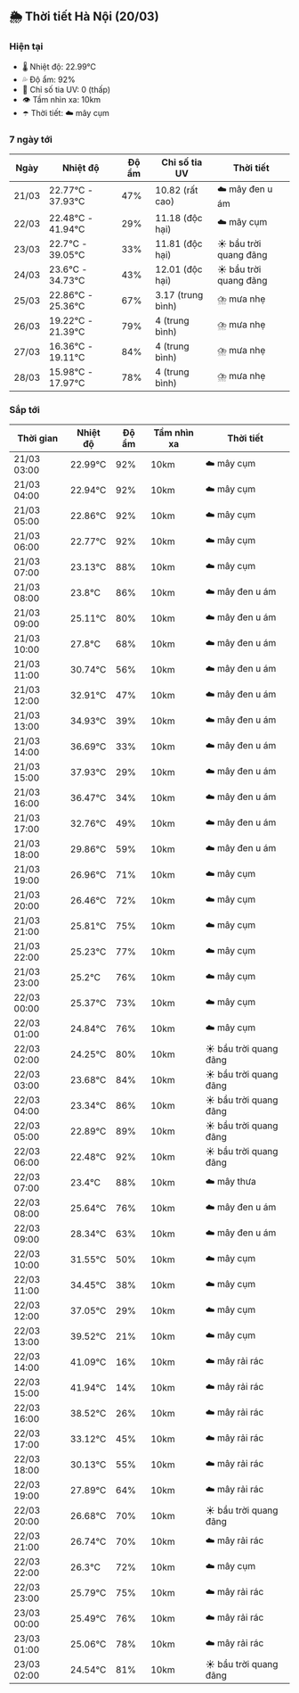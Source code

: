 ## 🌦️ Thời tiết Hà Nội (20/03)

### Hiện tại

- 🌡️ Nhiệt độ: 22.99℃
- 💦 Độ ẩm: 92%
- 🌟 Chỉ số tia UV: 0 (thấp)
- 👁️ Tầm nhìn xa: 10km
- ☂️ Thời tiết: ☁️ mây cụm

### 7 ngày tới

| Ngày | Nhiệt độ | Độ ẩm | Chỉ số tia UV | Thời tiết |
| --- | --- | --- | --- | --- |
| 21/03 | 22.77℃ - 37.93℃ | 47% | 10.82 (rất cao) | ☁️ mây đen u ám |
| 22/03 | 22.48℃ - 41.94℃ | 29% | 11.18 (độc hại) | ☁️ mây cụm |
| 23/03 | 22.7℃ - 39.05℃ | 33% | 11.81 (độc hại) | ☀️ bầu trời quang đãng |
| 24/03 | 23.6℃ - 34.73℃ | 43% | 12.01 (độc hại) | ☀️ bầu trời quang đãng |
| 25/03 | 22.86℃ - 25.36℃ | 67% | 3.17 (trung bình) | ⛈️ mưa nhẹ |
| 26/03 | 19.22℃ - 21.39℃ | 79% | 4 (trung bình) | ⛈️ mưa nhẹ |
| 27/03 | 16.36℃ - 19.11℃ | 84% | 4 (trung bình) | ⛈️ mưa nhẹ |
| 28/03 | 15.98℃ - 17.97℃ | 78% | 4 (trung bình) | ⛈️ mưa nhẹ |

### Sắp tới

| Thời gian | Nhiệt độ | Độ ẩm | Tầm nhìn xa | Thời tiết |
| --- | --- | --- | --- | --- |
| 21/03 03:00 | 22.99℃ | 92% | 10km | ☁️ mây cụm |
| 21/03 04:00 | 22.94℃ | 92% | 10km | ☁️ mây cụm |
| 21/03 05:00 | 22.86℃ | 92% | 10km | ☁️ mây cụm |
| 21/03 06:00 | 22.77℃ | 92% | 10km | ☁️ mây cụm |
| 21/03 07:00 | 23.13℃ | 88% | 10km | ☁️ mây cụm |
| 21/03 08:00 | 23.8℃ | 86% | 10km | ☁️ mây đen u ám |
| 21/03 09:00 | 25.11℃ | 80% | 10km | ☁️ mây đen u ám |
| 21/03 10:00 | 27.8℃ | 68% | 10km | ☁️ mây đen u ám |
| 21/03 11:00 | 30.74℃ | 56% | 10km | ☁️ mây đen u ám |
| 21/03 12:00 | 32.91℃ | 47% | 10km | ☁️ mây đen u ám |
| 21/03 13:00 | 34.93℃ | 39% | 10km | ☁️ mây đen u ám |
| 21/03 14:00 | 36.69℃ | 33% | 10km | ☁️ mây đen u ám |
| 21/03 15:00 | 37.93℃ | 29% | 10km | ☁️ mây đen u ám |
| 21/03 16:00 | 36.47℃ | 34% | 10km | ☁️ mây đen u ám |
| 21/03 17:00 | 32.76℃ | 49% | 10km | ☁️ mây đen u ám |
| 21/03 18:00 | 29.86℃ | 59% | 10km | ☁️ mây đen u ám |
| 21/03 19:00 | 26.96℃ | 71% | 10km | ☁️ mây cụm |
| 21/03 20:00 | 26.46℃ | 72% | 10km | ☁️ mây cụm |
| 21/03 21:00 | 25.81℃ | 75% | 10km | ☁️ mây cụm |
| 21/03 22:00 | 25.23℃ | 77% | 10km | ☁️ mây cụm |
| 21/03 23:00 | 25.2℃ | 76% | 10km | ☁️ mây cụm |
| 22/03 00:00 | 25.37℃ | 73% | 10km | ☁️ mây cụm |
| 22/03 01:00 | 24.84℃ | 76% | 10km | ☁️ mây cụm |
| 22/03 02:00 | 24.25℃ | 80% | 10km | ☀️ bầu trời quang đãng |
| 22/03 03:00 | 23.68℃ | 84% | 10km | ☀️ bầu trời quang đãng |
| 22/03 04:00 | 23.34℃ | 86% | 10km | ☀️ bầu trời quang đãng |
| 22/03 05:00 | 22.89℃ | 89% | 10km | ☀️ bầu trời quang đãng |
| 22/03 06:00 | 22.48℃ | 92% | 10km | ☀️ bầu trời quang đãng |
| 22/03 07:00 | 23.4℃ | 88% | 10km | ☁️ mây thưa |
| 22/03 08:00 | 25.64℃ | 76% | 10km | ☁️ mây đen u ám |
| 22/03 09:00 | 28.34℃ | 63% | 10km | ☁️ mây đen u ám |
| 22/03 10:00 | 31.55℃ | 50% | 10km | ☁️ mây cụm |
| 22/03 11:00 | 34.45℃ | 38% | 10km | ☁️ mây cụm |
| 22/03 12:00 | 37.05℃ | 29% | 10km | ☁️ mây cụm |
| 22/03 13:00 | 39.52℃ | 21% | 10km | ☁️ mây cụm |
| 22/03 14:00 | 41.09℃ | 16% | 10km | ☁️ mây rải rác |
| 22/03 15:00 | 41.94℃ | 14% | 10km | ☁️ mây rải rác |
| 22/03 16:00 | 38.52℃ | 26% | 10km | ☁️ mây rải rác |
| 22/03 17:00 | 33.12℃ | 45% | 10km | ☁️ mây rải rác |
| 22/03 18:00 | 30.13℃ | 55% | 10km | ☁️ mây rải rác |
| 22/03 19:00 | 27.89℃ | 64% | 10km | ☁️ mây rải rác |
| 22/03 20:00 | 26.68℃ | 70% | 10km | ☀️ bầu trời quang đãng |
| 22/03 21:00 | 26.74℃ | 70% | 10km | ☁️ mây rải rác |
| 22/03 22:00 | 26.3℃ | 72% | 10km | ☁️ mây cụm |
| 22/03 23:00 | 25.79℃ | 75% | 10km | ☁️ mây rải rác |
| 23/03 00:00 | 25.49℃ | 76% | 10km | ☁️ mây rải rác |
| 23/03 01:00 | 25.06℃ | 78% | 10km | ☁️ mây rải rác |
| 23/03 02:00 | 24.54℃ | 81% | 10km | ☀️ bầu trời quang đãng |
